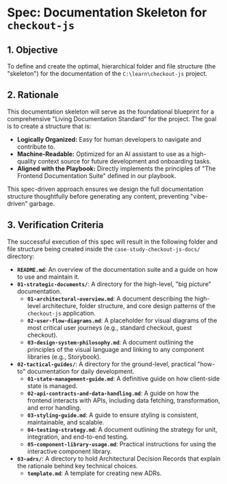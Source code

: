 # Spec: Documentation Skeleton for `checkout-js`

## 1. Objective

To define and create the optimal, hierarchical folder and file structure (the "skeleton") for the documentation of the `C:\learn\checkout-js` project.

## 2. Rationale

This documentation skeleton will serve as the foundational blueprint for a comprehensive "Living Documentation Standard" for the project. The goal is to create a structure that is:
*   **Logically Organized:** Easy for human developers to navigate and contribute to.
*   **Machine-Readable:** Optimized for an AI assistant to use as a high-quality context source for future development and onboarding tasks.
*   **Aligned with the Playbook:** Directly implements the principles of "The Frontend Documentation Suite" defined in our playbook.

This spec-driven approach ensures we design the full documentation structure thoughtfully before generating any content, preventing "vibe-driven" garbage.

## 3. Verification Criteria

The successful execution of this spec will result in the following folder and file structure being created inside the `case-study-checkout-js-docs/` directory:

*   **`README.md`**: An overview of the documentation suite and a guide on how to use and maintain it.
*   **`01-strategic-documents/`**: A directory for the high-level, "big picture" documentation.
    *   **`01-architectural-overview.md`**: A document describing the high-level architecture, folder structure, and core design patterns of the `checkout-js` application.
    *   **`02-user-flow-diagrams.md`**: A placeholder for visual diagrams of the most critical user journeys (e.g., standard checkout, guest checkout).
    *   **`03-design-system-philosophy.md`**: A document outlining the principles of the visual language and linking to any component libraries (e.g., Storybook).
*   **`02-tactical-guides/`**: A directory for the ground-level, practical "how-to" documentation for daily development.
    *   **`01-state-management-guide.md`**: A definitive guide on how client-side state is managed.
    *   **`02-api-contracts-and-data-handling.md`**: A guide on how the frontend interacts with APIs, including data fetching, transformation, and error handling.
    *   **`03-styling-guide.md`**: A guide to ensure styling is consistent, maintainable, and scalable.
    *   **`04-testing-strategy.md`**: A document outlining the strategy for unit, integration, and end-to-end testing.
    *   **`05-component-library-usage.md`**: Practical instructions for using the interactive component library.
*   **`03-adrs/`**: A directory to hold Architectural Decision Records that explain the rationale behind key technical choices.
    *   **`template.md`**: A template for creating new ADRs.
